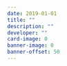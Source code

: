 ```yaml
---
date: 2019-01-01
title: ""
description: ""
developer: ""
card-image: 0
banner-image: 0
banner-offset: 50
---
```

